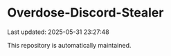 # Overdose-Discord-Stealer

Last updated: 2025-05-31 23:27:48

This repository is automatically maintained.
